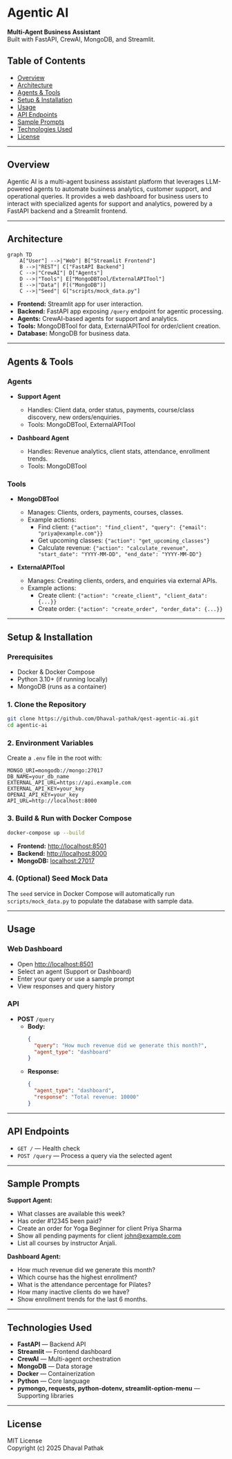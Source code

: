 # Agentic AI

**Multi-Agent Business Assistant**  
Built with FastAPI, CrewAI, MongoDB, and Streamlit.

## Table of Contents

- [Overview](#overview)
- [Architecture](#architecture)
- [Agents & Tools](#agents--tools)
- [Setup & Installation](#setup--installation)
- [Usage](#usage)
- [API Endpoints](#api-endpoints)
- [Sample Prompts](#sample-prompts)
- [Technologies Used](#technologies-used)
- [License](#license)

---

## Overview

Agentic AI is a multi-agent business assistant platform that leverages LLM-powered agents to automate business analytics, customer support, and operational queries. It provides a web dashboard for business users to interact with specialized agents for support and analytics, powered by a FastAPI backend and a Streamlit frontend.

---

## Architecture

```mermaid
graph TD
    A["User"] -->|"Web"| B["Streamlit Frontend"]
    B -->|"REST"| C["FastAPI Backend"]
    C -->|"CrewAI"| D["Agents"]
    D -->|"Tools"| E["MongoDBTool/ExternalAPITool"]
    E -->|"Data"| F[("MongoDB")]
    C -->|"Seed"| G["scripts/mock_data.py"]
```

- **Frontend:** Streamlit app for user interaction.
- **Backend:** FastAPI app exposing `/query` endpoint for agentic processing.
- **Agents:** CrewAI-based agents for support and analytics.
- **Tools:** MongoDBTool for data, ExternalAPITool for order/client creation.
- **Database:** MongoDB for business data.

---

## Agents & Tools

### Agents

- **Support Agent**
  - Handles: Client data, order status, payments, course/class discovery, new orders/enquiries.
  - Tools: MongoDBTool, ExternalAPITool

- **Dashboard Agent**
  - Handles: Revenue analytics, client stats, attendance, enrollment trends.
  - Tools: MongoDBTool

### Tools

- **MongoDBTool**
  - Manages: Clients, orders, payments, courses, classes.
  - Example actions:
    - Find client: `{"action": "find_client", "query": {"email": "priya@example.com"}}`
    - Get upcoming classes: `{"action": "get_upcoming_classes"}`
    - Calculate revenue: `{"action": "calculate_revenue", "start_date": "YYYY-MM-DD", "end_date": "YYYY-MM-DD"}`

- **ExternalAPITool**
  - Manages: Creating clients, orders, and enquiries via external APIs.
  - Example actions:
    - Create client: `{"action": "create_client", "client_data": {...}}`
    - Create order: `{"action": "create_order", "order_data": {...}}`

---

## Setup & Installation

### Prerequisites

- Docker & Docker Compose
- Python 3.10+ (if running locally)
- MongoDB (runs as a container)

### 1. Clone the Repository

```bash
git clone https://github.com/Dhaval-pathak/qest-agentic-ai.git
cd agentic-ai
```

### 2. Environment Variables

Create a `.env` file in the root with:

```
MONGO_URI=mongodb://mongo:27017
DB_NAME=your_db_name
EXTERNAL_API_URL=https://api.example.com
EXTERNAL_API_KEY=your_key
OPENAI_API_KEY=your_key
API_URL=http://localhost:8000

```

### 3. Build & Run with Docker Compose

```bash
docker-compose up --build
```

- **Frontend:** [http://localhost:8501](http://localhost:8501)
- **Backend:** [http://localhost:8000](http://localhost:8000)
- **MongoDB:** [localhost:27017](localhost:27017)

### 4. (Optional) Seed Mock Data

The `seed` service in Docker Compose will automatically run `scripts/mock_data.py` to populate the database with sample data.

---

## Usage

### Web Dashboard

- Open [http://localhost:8501](http://localhost:8501)
- Select an agent (Support or Dashboard)
- Enter your query or use a sample prompt
- View responses and query history

### API

- **POST** `/query`
  - **Body:**  
    ```json
    {
      "query": "How much revenue did we generate this month?",
      "agent_type": "dashboard"
    }
    ```
  - **Response:**  
    ```json
    {
      "agent_type": "dashboard",
      "response": "Total revenue: 10000"
    }
    ```

---

## API Endpoints

- `GET /` — Health check
- `POST /query` — Process a query via the selected agent

---

## Sample Prompts

**Support Agent:**
- What classes are available this week?
- Has order #12345 been paid?
- Create an order for Yoga Beginner for client Priya Sharma
- Show all pending payments for client john@example.com
- List all courses by instructor Anjali.

**Dashboard Agent:**
- How much revenue did we generate this month?
- Which course has the highest enrollment?
- What is the attendance percentage for Pilates?
- How many inactive clients do we have?
- Show enrollment trends for the last 6 months.

---


## Technologies Used

- **FastAPI** — Backend API
- **Streamlit** — Frontend dashboard
- **CrewAI** — Multi-agent orchestration
- **MongoDB** — Data storage
- **Docker** — Containerization
- **Python** — Core language
- **pymongo, requests, python-dotenv, streamlit-option-menu** — Supporting libraries

---

## License

MIT License  
Copyright (c) 2025 Dhaval Pathak


